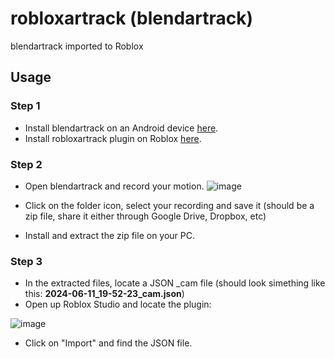 # robloxartrack (blendartrack)
blendartrack imported to Roblox

## Usage
### Step 1
- Install blendartrack on an Android device [here](https://www.mediafire.com/file/ri1w0in2b807pj4/blendartrack.apk/file).
- Install robloxartrack plugin on Roblox [here](https://create.roblox.com/store/asset/6978800067/robloxartrack).

### Step 2
- Open blendartrack and record your motion.
![image](https://github.com/ApparentlyJamesGH/robloxartrack/assets/140089219/11bb8185-7232-4672-8b26-7f6ad2058af5)

- Click on the folder icon, select your recording and save it (should be a zip file, share it either through Google Drive, Dropbox, etc)
- Install and extract the zip file on your PC.

### Step 3
- In the extracted files, locate a JSON _cam file (should look simething like this: **2024-06-11_19-52-23_cam.json**)
- Open up Roblox Studio and locate the plugin:

![image](https://github.com/ApparentlyJamesGH/robloxartrack/assets/140089219/4845f462-ed93-4525-a23e-ee49089aad2e)

- Click on "Import" and find the JSON file.
